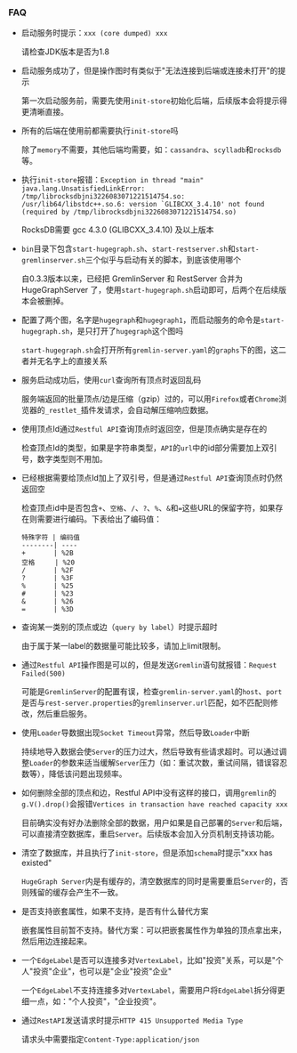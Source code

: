 ### FAQ

- 启动服务时提示：`xxx (core dumped) xxx`

  请检查JDK版本是否为1.8  

- 启动服务成功了，但是操作图时有类似于"无法连接到后端或连接未打开"的提示

  第一次启动服务前，需要先使用`init-store`初始化后端，后续版本会将提示得更清晰直接。

- 所有的后端在使用前都需要执行`init-store`吗

  除了`memory`不需要，其他后端均需要，如：`cassandra`、`scylladb`和`rocksdb`等。

- 执行`init-store`报错：```Exception in thread "main" java.lang.UnsatisfiedLinkError: /tmp/librocksdbjni3226083071221514754.so: /usr/lib64/libstdc++.so.6: version `GLIBCXX_3.4.10' not found (required by /tmp/librocksdbjni3226083071221514754.so)```

  RocksDB需要 gcc 4.3.0 (GLIBCXX_3.4.10) 及以上版本

- `bin`目录下包含`start-hugegraph.sh`、`start-restserver.sh`和`start-gremlinserver.sh`三个似乎与启动有关的脚本，到底该使用哪个

  自0.3.3版本以来，已经把 GremlinServer 和 RestServer 合并为 HugeGraphServer 了，使用`start-hugegraph.sh`启动即可，后两个在后续版本会被删掉。

- 配置了两个图，名字是`hugegraph`和`hugegraph1`，而启动服务的命令是`start-hugegraph.sh`，是只打开了`hugegraph`这个图吗

  `start-hugegraph.sh`会打开所有`gremlin-server.yaml`的`graphs`下的图，这二者并无名字上的直接关系

- 服务启动成功后，使用`curl`查询所有顶点时返回乱码

  服务端返回的批量顶点/边是压缩（gzip）过的，可以用`Firefox`或者`Chrome`浏览器的`_restlet_`插件发请求，会自动解压缩响应数据。

- 使用顶点Id通过`Restful API`查询顶点时返回空，但是顶点确实是存在的

  检查顶点Id的类型，如果是字符串类型，`API`的`url`中的id部分需要加上双引号，数字类型则不用加。

- 已经根据需要给顶点Id加上了双引号，但是通过`Restful API`查询顶点时仍然返回空
  
  检查顶点id中是否包含`+`、`空格`、`/`、`?`、`%`、`&`和`=`这些URL的保留字符，如果存在则需要进行编码。下表给出了编码值：
  
  ```
  特殊字符 | 编码值
  --------| ----
  +       | %2B
  空格     | %20
  /       | %2F
  ?       | %3F
  %       | %25
  #       | %23
  &       | %26
  =       | %3D
  ```
  
- 查询某一类别的顶点或边（`query by label`）时提示超时

  由于属于某一label的数据量可能比较多，请加上limit限制。

- 通过`Restful API`操作图是可以的，但是发送`Gremlin`语句就报错：`Request Failed(500)`

  可能是`GremlinServer`的配置有误，检查`gremlin-server.yaml`的`host`、`port`是否与`rest-server.properties`的`gremlinserver.url`匹配，如不匹配则修改，然后重启服务。

- 使用`Loader`导数据出现`Socket Timeout`异常，然后导致`Loader`中断

  持续地导入数据会使`Server`的压力过大，然后导致有些请求超时。可以通过调整`Loader`的参数来适当缓解`Server`压力（如：重试次数，重试间隔，错误容忍数等），降低该问题出现频率。

- 如何删除全部的顶点和边，Restful API中没有这样的接口，调用`gremlin`的`g.V().drop()`会报错`Vertices in transaction have reached capacity xxx`

  目前确实没有好办法删除全部的数据，用户如果是自己部署的`Server`和后端，可以直接清空数据库，重启`Server`。后续版本会加入分页机制支持该功能。

- 清空了数据库，并且执行了`init-store`，但是添加`schema`时提示"xxx has existed"

  `HugeGraph Server`内是有缓存的，清空数据库的同时是需要重启`Server`的，否则残留的缓存会产生不一致。

- 是否支持嵌套属性，如果不支持，是否有什么替代方案

  嵌套属性目前暂不支持。替代方案：可以把嵌套属性作为单独的顶点拿出来，然后用边连接起来。

- 一个`EdgeLabel`是否可以连接多对`VertexLabel`，比如"投资"关系，可以是"个人"投资"企业"，也可以是"企业"投资"企业"

  一个`EdgeLabel`不支持连接多对`VertexLabel`，需要用户将`EdgeLabel`拆分得更细一点，如："个人投资"，"企业投资"。

- 通过`RestAPI`发送请求时提示`HTTP 415 Unsupported Media Type`

  请求头中需要指定`Content-Type:application/json`